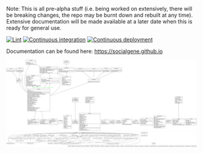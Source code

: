 Note: This is all pre-alpha stuff (i.e. being worked on extensively, there will be breaking changes, the repo may be burnt down and rebuilt at any time). Extensive documentation will be made available at a later date when this is ready for general use.

[![Lint](https://github.com/socialgene/sgpy/actions/workflows/linters.yml/badge.svg?branch=main)](https://github.com/socialgene/sgpy/actions/workflows/linters.yml)
[![Continuous integration](https://github.com/socialgene/sgpy/actions/workflows/pr_ci.yml/badge.svg)](https://github.com/socialgene/sgpy/actions/workflows/pr_ci.yml)
[![Continuous deployment](https://github.com/socialgene/sgpy/actions/workflows/pypi_autodeploy_python.yml/badge.svg?branch=main)](https://github.com/socialgene/sgpy/actions/workflows/pypi_autodeploy_python.yml)

Documentation can be found here: <https://socialgene.github.io>

<!---
To create  the UML diagram of the library:
```bash
pyreverse -o png -p sgpy socialgene
```
--->

![classes](classes_sgpy.png)
![packages](packages_sgpy.png)
